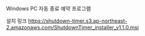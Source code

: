 Windows PC 자동 종료 예약 프로그램

설치 링크
https://shutdown-timer.s3.ap-northeast-2.amazonaws.com/ShutdownTimer_installer_v1.1.0.msi
